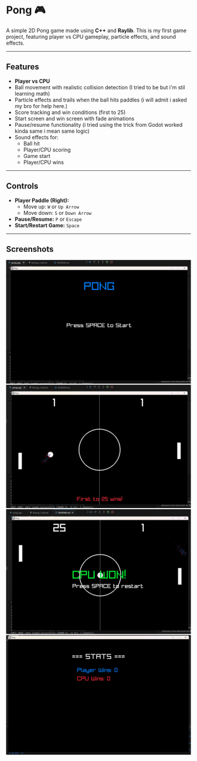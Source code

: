# Pong 🎮

A simple 2D Pong game made using **C++** and **Raylib**. This is my first game project, featuring player vs CPU gameplay, particle effects, and sound effects.

---

## Features

- **Player vs CPU**  
- Ball movement with realistic collision detection  (I tried to be but i'm stil learning math)
- Particle effects and trails when the ball hits paddles  (i will admit i asked my bro for help here.)
- Score tracking and win conditions (first to 25)  
- Start screen and win screen with fade animations  
- Pause/resume functionality  (i tried using the trick from Godot worked kinda same i mean same logic)
- Sound effects for:  
  - Ball hit  
  - Player/CPU scoring  
  - Game start  
  - Player/CPU wins  

---

## Controls

- **Player Paddle (Right):**  
  - Move up: `W` or `Up Arrow`  
  - Move down: `S` or `Down Arrow`  
- **Pause/Resume:** `P` or `Escape`  
- **Start/Restart Game:** `Space`  

---

## Screenshots

![Start Screen](Screenshots/start.png)  
![Gameplay](Screenshots/gameplay.png)  
![Win Screen](Screenshots/win.png)  
![Stats Screen](Screenshots/basic_stats_page.png)
